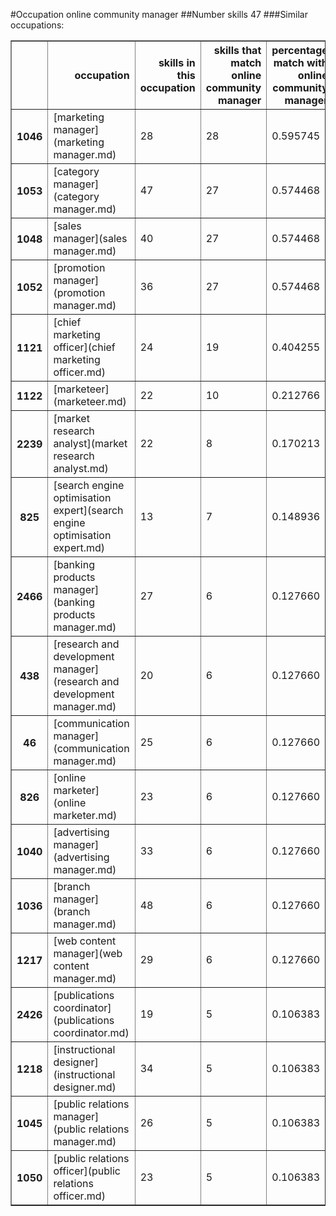 #Occupation online community manager
##Number skills 47
###Similar occupations:
<table border="1" class="dataframe">
  <thead>
    <tr style="text-align: right;">
      <th></th>
      <th>occupation</th>
      <th>skills in this occupation</th>
      <th>skills that match online community manager</th>
      <th>percentage match with online community manager</th>
      <th>skills not in online community manager</th>
    </tr>
  </thead>
  <tbody>
    <tr>
      <th>1046</th>
      <td>[marketing manager](marketing manager.md)</td>
      <td>28</td>
      <td>28</td>
      <td>0.595745</td>
      <td>0</td>
    </tr>
    <tr>
      <th>1053</th>
      <td>[category manager](category manager.md)</td>
      <td>47</td>
      <td>27</td>
      <td>0.574468</td>
      <td>20</td>
    </tr>
    <tr>
      <th>1048</th>
      <td>[sales manager](sales manager.md)</td>
      <td>40</td>
      <td>27</td>
      <td>0.574468</td>
      <td>13</td>
    </tr>
    <tr>
      <th>1052</th>
      <td>[promotion manager](promotion manager.md)</td>
      <td>36</td>
      <td>27</td>
      <td>0.574468</td>
      <td>9</td>
    </tr>
    <tr>
      <th>1121</th>
      <td>[chief marketing officer](chief marketing officer.md)</td>
      <td>24</td>
      <td>19</td>
      <td>0.404255</td>
      <td>5</td>
    </tr>
    <tr>
      <th>1122</th>
      <td>[marketeer](marketeer.md)</td>
      <td>22</td>
      <td>10</td>
      <td>0.212766</td>
      <td>12</td>
    </tr>
    <tr>
      <th>2239</th>
      <td>[market research analyst](market research analyst.md)</td>
      <td>22</td>
      <td>8</td>
      <td>0.170213</td>
      <td>14</td>
    </tr>
    <tr>
      <th>825</th>
      <td>[search engine optimisation expert](search engine optimisation expert.md)</td>
      <td>13</td>
      <td>7</td>
      <td>0.148936</td>
      <td>6</td>
    </tr>
    <tr>
      <th>2466</th>
      <td>[banking products manager](banking products manager.md)</td>
      <td>27</td>
      <td>6</td>
      <td>0.127660</td>
      <td>21</td>
    </tr>
    <tr>
      <th>438</th>
      <td>[research and development manager](research and development manager.md)</td>
      <td>20</td>
      <td>6</td>
      <td>0.127660</td>
      <td>14</td>
    </tr>
    <tr>
      <th>46</th>
      <td>[communication manager](communication manager.md)</td>
      <td>25</td>
      <td>6</td>
      <td>0.127660</td>
      <td>19</td>
    </tr>
    <tr>
      <th>826</th>
      <td>[online marketer](online marketer.md)</td>
      <td>23</td>
      <td>6</td>
      <td>0.127660</td>
      <td>17</td>
    </tr>
    <tr>
      <th>1040</th>
      <td>[advertising manager](advertising manager.md)</td>
      <td>33</td>
      <td>6</td>
      <td>0.127660</td>
      <td>27</td>
    </tr>
    <tr>
      <th>1036</th>
      <td>[branch manager](branch manager.md)</td>
      <td>48</td>
      <td>6</td>
      <td>0.127660</td>
      <td>42</td>
    </tr>
    <tr>
      <th>1217</th>
      <td>[web content manager](web content manager.md)</td>
      <td>29</td>
      <td>6</td>
      <td>0.127660</td>
      <td>23</td>
    </tr>
    <tr>
      <th>2426</th>
      <td>[publications coordinator](publications coordinator.md)</td>
      <td>19</td>
      <td>5</td>
      <td>0.106383</td>
      <td>14</td>
    </tr>
    <tr>
      <th>1218</th>
      <td>[instructional designer](instructional designer.md)</td>
      <td>34</td>
      <td>5</td>
      <td>0.106383</td>
      <td>29</td>
    </tr>
    <tr>
      <th>1045</th>
      <td>[public relations manager](public relations manager.md)</td>
      <td>26</td>
      <td>5</td>
      <td>0.106383</td>
      <td>21</td>
    </tr>
    <tr>
      <th>1050</th>
      <td>[public relations officer](public relations officer.md)</td>
      <td>23</td>
      <td>5</td>
      <td>0.106383</td>
      <td>18</td>
    </tr>
  </tbody>
</table>
